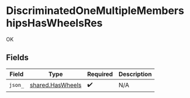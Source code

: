 # DiscriminatedOneMultipleMembershipsHasWheelsRes

OK


## Fields

| Field                                                | Type                                                 | Required                                             | Description                                          |
| ---------------------------------------------------- | ---------------------------------------------------- | ---------------------------------------------------- | ---------------------------------------------------- |
| `json_`                                              | [shared.HasWheels](../../models/shared/haswheels.md) | :heavy_check_mark:                                   | N/A                                                  |